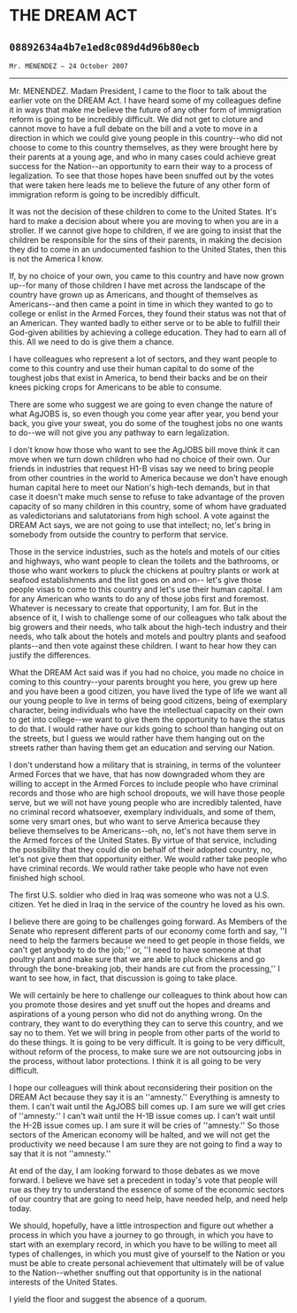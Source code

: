 # THE DREAM ACT
## `08892634a4b7e1ed8c089d4d96b80ecb`
`Mr. MENENDEZ — 24 October 2007`

---


Mr. MENENDEZ. Madam President, I came to the floor to talk about the 
earlier vote on the DREAM Act. I have heard some of my colleagues 
define it in ways that make me believe the future of any other form of 
immigration reform is going to be incredibly difficult. We did not get 
to cloture and cannot move to have a full debate on the bill and a vote 
to move in a direction in which we could give young people in this 
country--who did not choose to come to this country themselves, as they 
were brought here by their parents at a young age, and who in many 
cases could achieve great success for the Nation--an opportunity to 
earn their way to a process of legalization. To see that those hopes 
have been snuffed out by the votes that were taken here leads me to 
believe the future of any other form of immigration reform is going to 
be incredibly difficult.

It was not the decision of these children to come to the United 
States. It's hard to make a decision about where you are moving to when 
you are in a stroller. If we cannot give hope to children, if we are 
going to insist that the children be responsible for the sins of their 
parents, in making the decision they did to come in an undocumented 
fashion to the United States, then this is not the America I know.

If, by no choice of your own, you came to this country and have now 
grown up--for many of those children I have met across the landscape of 
the country have grown up as Americans, and thought of themselves as 
Americans--and then came a point in time in which they wanted to go to 
college or enlist in the Armed Forces, they found their status was not 
that of an American. They wanted badly to either serve or to be able to 
fulfill their God-given abilities by achieving a college education. 
They had to earn all of this. All we need to do is give them a chance.

I have colleagues who represent a lot of sectors, and they want 
people to come to this country and use their human capital to do some 
of the toughest jobs that exist in America, to bend their backs and be 
on their knees picking crops for Americans to be able to consume.

There are some who suggest we are going to even change the nature of 
what AgJOBS is, so even though you come year after year, you bend your 
back, you give your sweat, you do some of the toughest jobs no one 
wants to do--we will not give you any pathway to earn legalization.

I don't know how those who want to see the AgJOBS bill move think it 
can move when we turn down children who had no choice of their own. Our 
friends in industries that request H1-B visas say we need to bring 
people from other countries in the world to America because we don't 
have enough human capital here to meet our Nation's high-tech demands, 
but in that case it doesn't make much sense to refuse to take advantage 
of the proven capacity of so many children in this country, some of 
whom have graduated as valedictorians and salutatorians from high 
school. A vote against the DREAM Act says, we are not going to use that 
intellect; no, let's bring in somebody from outside the country to 
perform that service.

Those in the service industries, such as the hotels and motels of our 
cities and highways, who want people to clean the toilets and the 
bathrooms, or those who want workers to pluck the chickens at poultry 
plants or work at seafood establishments and the list goes on and on--
let's give those people visas to come to this country and let's use 
their human capital. I am for any American who wants to do any of those 
jobs first and foremost. Whatever is necessary to create that 
opportunity, I am for. But in the absence of it, I wish to challenge 
some of our colleagues who talk about the big growers and their needs, 
who talk about the high-tech industry and their needs, who talk about 
the hotels and motels and poultry plants and seafood plants--and then 
vote against these children. I want to hear how they can justify the 
differences.

What the DREAM Act said was if you had no choice, you made no choice 
in coming to this country--your parents brought you here, you grew up 
here and you have been a good citizen, you have lived the type of life 
we want all our young people to live in terms of being good citizens, 
being of exemplary character, being individuals who have the 
intellectual capacity on their own to get into college--we want to give 
them the opportunity to have the status to do that. I would rather have 
our kids going to school than hanging out on the streets, but I guess 
we would rather have them hanging out on the streets rather than having 
them get an education and serving our Nation.

I don't understand how a military that is straining, in terms of the 
volunteer Armed Forces that we have, that has now downgraded whom they 
are willing to accept in the Armed Forces to include people who have 
criminal records and those who are high school dropouts, we will have 
those people serve, but we will not have young people who are 
incredibly talented, have no criminal record whatsoever, exemplary 
individuals, and some of them, some very smart ones, but who want to 
serve America because they believe themselves to be Americans--oh, no, 
let's not have them serve in the Armed forces of the United States. By 
virtue of that service, including the possibility that they could die 
on behalf of their adopted country, no, let's not give them that 
opportunity either. We would rather take people who have criminal 
records. We would rather take people who have not even finished high 
school.


The first U.S. soldier who died in Iraq was someone who was not a 
U.S. citizen. Yet he died in Iraq in the service of the country he 
loved as his own.

I believe there are going to be challenges going forward. As Members 
of the Senate who represent different parts of our economy come forth 
and say, ''I need to help the farmers because we need to get people in 
those fields, we can't get anybody to do the job;'' or, ''I need to 
have someone at that poultry plant and make sure that we are able to 
pluck chickens and go through the bone-breaking job, their hands are 
cut from the processing,'' I want to see how, in fact, that discussion 
is going to take place.

We will certainly be here to challenge our colleagues to think about 
how can you promote those desires and yet snuff out the hopes and 
dreams and aspirations of a young person who did not do anything wrong. 
On the contrary, they want to do everything they can to serve this 
country, and we say no to them. Yet we will bring in people from other 
parts of the world to do these things. It is going to be very 
difficult. It is going to be very difficult, without reform of the 
process, to make sure we are not outsourcing jobs in the process, 
without labor protections. I think it is all going to be very 
difficult.

I hope our colleagues will think about reconsidering their position 
on the DREAM Act because they say it is an ''amnesty.'' Everything is 
amnesty to them. I can't wait until the AgJOBS bill comes up. I am sure 
we will get cries of ''amnesty.'' I can't wait until the H-1B issue 
comes up. I can't wait until the H-2B issue comes up. I am sure it will 
be cries of ''amnesty.'' So those sectors of the American economy will 
be halted, and we will not get the productivity we need because I am 
sure they are not going to find a way to say that it is not 
''amnesty.''

At end of the day, I am looking forward to those debates as we move 
forward. I believe we have set a precedent in today's vote that people 
will rue as they try to understand the essence of some of the economic 
sectors of our country that are going to need help, have needed help, 
and need help today.

We should, hopefully, have a little introspection and figure out 
whether a process in which you have a journey to go through, in which 
you have to start with an exemplary record, in which you have to be 
willing to meet all types of challenges, in which you must give of 
yourself to the Nation or you must be able to create personal 
achievement that ultimately will be of value to the Nation--whether 
snuffing out that opportunity is in the national interests of the 
United States.

I yield the floor and suggest the absence of a quorum.